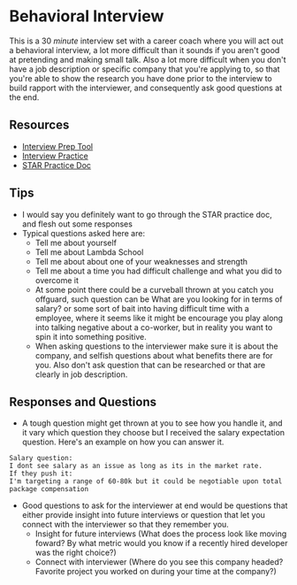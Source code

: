 # Behavioral Interview

This is a 30 _minute_ interview set with a career coach where you will act out a behavioral interview, a lot more difficult than it sounds if you aren't good at pretending and making small talk. Also a lot more difficult when you don't have a job description or specific company that you're applying to, so that you're able to show the research you have done prior to the interview to build rapport with the interviewer, and consequently ask good questions at the end.

## Resources

- [Interview Prep Tool](https://docs.google.com/document/d/1cdcormJk0hM3Wy70yxHzmOC17xiVnfPBBahevCbU5zo/edit)
- [Interview Practice](https://www.google.com/url?q=https%3A%2F%2Finterviewing.io%2F&sa=D&usd=2&usg=AFQjCNHO59mUIiATD1TeL8YSRF0q2vpKjA)
- [STAR Practice Doc](https://docs.google.com/document/d/12dqHqzFTSuHxADm0E_vxMQWqyYVKJyPLuvsM7lnHdYg/edit?usp=sharing)

## Tips

- I would say you definitely want to go through the STAR practice doc, and flesh out some responses
- Typical questions asked here are:
  - Tell me about yourself
  - Tell me about Lambda School
  - Tell me about about one of your weaknesses and strength
  - Tell me about a time you had difficult challenge and what you did to overcome it
  - At some point there could be a curveball thrown at you catch you offguard, such question can be What are you looking for in terms of salary? or some sort of bait into having difficult time with a employee, where it seems like it might be encourage you play along into talking negative about a co-worker, but in reality you want to spin it into something positive.
  - When asking questions to the interviewer make sure it is about the company, and selfish questions about what benefits there are for you. Also don't ask question that can be researched or that are clearly in job description.

## Responses and Questions

- A tough question might get thrown at you to see how you handle it, and it vary which question they choose but I received the salary expectation question. Here's an example on how you can answer it.

```
Salary question:
I dont see salary as an issue as long as its in the market rate.
If they push it:
I'm targeting a range of 60-80k but it could be negotiable upon total package compensation
```

- Good questions to ask for the interviewer at end would be questions that either provide insight into future interviews or question that let you connect with the interviewer so that they remember you.
  - Insight for future interviews (What does the process look like moving foward? By what metric would you know if a recently hired developer was the right choice?)
  - Connect with interviewer (Where do you see this company headed?
    Favorite project you worked on during your time at the company?)
